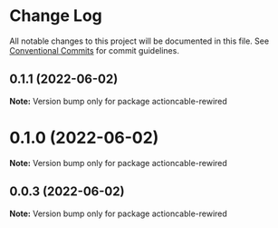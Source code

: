 # Change Log

All notable changes to this project will be documented in this file.
See [Conventional Commits](https://conventionalcommits.org) for commit guidelines.

## 0.1.1 (2022-06-02)

**Note:** Version bump only for package actioncable-rewired





# 0.1.0 (2022-06-02)

**Note:** Version bump only for package actioncable-rewired





## 0.0.3 (2022-06-02)

**Note:** Version bump only for package actioncable-rewired

